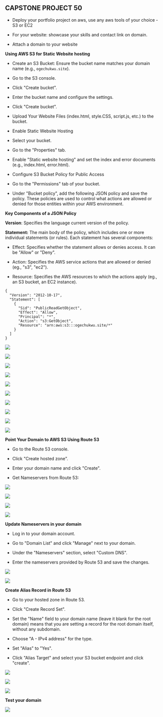 ## CAPSTONE PROJECT 50

- Deploy your portfolio project on aws, use any aws tools of your choice - S3 or EC2

- For your website: showcase your skills and contact link on domain.

- Attach a domain to your website


__Using AWS S3 for Static Website hosting__


- Create an S3 Bucket: Ensure the bucket name matches your domain name (e.g., `ogechukwu.site`).

- Go to the S3 console.

- Click "Create bucket".

- Enter the bucket name and configure the settings.

- Click "Create bucket".

- Upload Your Website Files (index.html, style.CSS, script.js, etc.) to the bucket.

- Enable Static Website Hosting

- Select your bucket.

- Go to the "Properties" tab.

- Enable "Static website hosting" and set the index and error documents (e.g., index.html, error.html).

- Configure S3 Bucket Policy for Public Access


- Go to the "Permissions" tab of your bucket.

- Under "Bucket policy", add the following JSON policy and save the policy.  These policies are used to control what actions are allowed or denied for those entities within your AWS environment.

__Key Components of a JSON Policy__

__Version__: Specifies the language current version of the policy. 

__Statement:__ The main body of the policy, which includes one or more individual statements (or rules). Each statement has several components:

- Effect: Specifies whether the statement allows or denies access. It can be "Allow" or "Deny".

- Action: Specifies the AWS service actions that are allowed or denied (eg., "s3", "ec2").

- Resource: Specifies the AWS resources to which the actions apply (eg., an S3 bucket, an EC2 instance).







```
{
  "Version": "2012-10-17",
  "Statement": [
    {
      "Sid": "PublicReadGetObject",
      "Effect": "Allow",
      "Principal": "*",
      "Action": "s3:GetObject",
      "Resource": "arn:aws:s3:::ogechukwu.site/*"
    }
  ]
}

```

![](./images/1.png)

![](./images/2.png)

![](./images/3.png)

![](./images/4.png)

![](./images/5.png)

![](./images/6.png)

![](./images/7.png)

![](./images/8.png)


![](./images/9.png)


![](./images/10.png)

__Point Your Domain to AWS S3 Using Route 53__


- Go to the Route 53 console.

- Click "Create hosted zone".

- Enter your domain name and click "Create".

- Get Nameservers from Route 53:


![](./images/11.png)

![](./images/12.png)

![](./images/13.png)

![](./images/14.png)




__Update Nameservers in your domain__

- Log in to your domain account.

- Go to "Domain List" and click "Manage" next to your domain.

- Under the "Nameservers" section, select "Custom DNS".

- Enter the nameservers provided by Route 53 and save the changes.




![](./images/15.png)


![](./images/16.png)



__Create Alias Record in Route 53__

- Go to your hosted zone in Route 53.

- Click "Create Record Set".

- Set the "Name" field to your domain name (leave it blank for the root domain) means that you are setting a record for the root domain itself, without any subdomain.

- Choose "A - IPv4 address" for the type.

- Set "Alias" to "Yes".

- Click "Alias Target" and select your S3 bucket endpoint and click "create".


![](./images/17.png)

![](./images/18.png)

![](./images/19.png)



__Test your domain__ 



![](./images/20.png)













